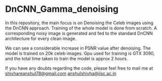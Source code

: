 # DnCNN_Gamma_denoising
In this repository, the main focus is on Denoising the Celeb images using the DnCNN approach. Training of the whole model is done from scratch. 
A corresponding noisy image is generated and fed to the standard DnCNN architecture for every clean image.

We can see a considerable increase in PSNR value after denoising. The model is trained on 20k celeb images. Gpu used for training is GTX 3090, 
and the total time taken to train the model is approx 2 hours.


If you have any doubts regarding the code, please feel free to mail me at 
shivhareanshul78@gmail.com 
anshulshivha@iisc.ac.in
